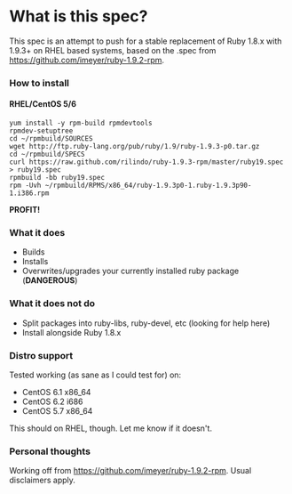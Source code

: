 # What is this spec?

This spec is an attempt to push for a stable replacement of Ruby 1.8.x with 1.9.3+ on RHEL based systems, based on the .spec from https://github.com/imeyer/ruby-1.9.2-rpm.

### How to install

#### RHEL/CentOS 5/6

    yum install -y rpm-build rpmdevtools
    rpmdev-setuptree
    cd ~/rpmbuild/SOURCES
    wget http://ftp.ruby-lang.org/pub/ruby/1.9/ruby-1.9.3-p0.tar.gz
    cd ~/rpmbuild/SPECS
    curl https://raw.github.com/rilindo/ruby-1.9.3-rpm/master/ruby19.spec > ruby19.spec
    rpmbuild -bb ruby19.spec
    rpm -Uvh ~/rpmbuild/RPMS/x86_64/ruby-1.9.3p0-1.ruby-1.9.3p90-1.i386.rpm

**PROFIT!**

### What it does

+ Builds
+ Installs
+ Overwrites/upgrades your currently installed ruby package (**DANGEROUS**)

### What it does **not** do

+ Split packages into ruby-libs, ruby-devel, etc (looking for help here)
+ Install alongside Ruby 1.8.x

### Distro support

Tested working (as sane as I could test for) on:

* CentOS 6.1 x86_64
* CentOS 6.2 i686
* CentOS 5.7 x86_64

This should on RHEL, though. Let me know if it doesn't.

### Personal thoughts

Working off from https://github.com/imeyer/ruby-1.9.2-rpm. Usual disclaimers apply.
